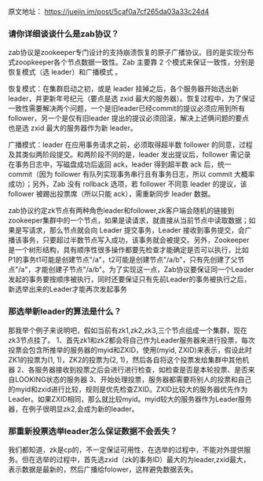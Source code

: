 原文地址：
https://juejin.im/post/5caf0a7cf265da03a33c24d4

### 请你详细谈谈什么是zab协议？
zab协议是zookeeper专门设计的支持崩溃恢复的原子广播协议。目的是实现分布式zoopkeeper各个节点数据一致性。Zab 主要靠 2 个模式来保证一致性，分别是恢复模式（选 leader）和广播模式 。

恢复模式：在集群启动之初，或是 leader 挂掉之后，各个服务器开始选出新 leader，并更新年号纪元（要点是选 zxid 最大的服务器）。恢复过程中，为了保证一致性需要解决两个问题，一个是旧leader已经commit的提议必须应用到所有follower，另一个是仅有旧leader 提出的提议必须回滚，解决上述俩问题的要点也是选 zxid 最大的服务器作为新 leader。

广播模式：leader 在应用事务请求之前，必须取得超半数 follower 的同意，过程及其类似两阶段提交。和两阶段不同的是，leader 发出提议后，follower 需记录在事务日志中，写磁盘成功后返回 ack，leader 得到超半数 ack 后，统一 commit（因为 follower 有队列实现事务串行且有事务日志，所以 commit 大概率成功）；另外，Zab 没有 rollback 选项，若 follower 不同意 leader 的提议，该 follower 被踢出投票席（所以只能 ack），需重新同步 leader 数据。

zab协议约定zk节点有两种角色leader和follower,zk客户端会随机的链接到zookeeper集群中的一个节点，如果是读请求，就直接从当前节点中读取数据；如果是写请求，那么节点就会向 Leader 提交事务，Leader 接收到事务提交，会广播该事务，只要超过半数节点写入成功，该事务就会被提交。另外，Zookeeper是一个树形结构，具有顺序性很多操作都要先检查才能确定是否可以执行，比如P1的事务t1可能是创建节点"/a"，t2可能是创建节点"/a/b"，只有先创建了父节点"/a"，才能创建子节点"/a/b"。为了实现这一点，Zab协议要保证同一个Leader发起的事务要按顺序被执行，同时还要保证只有先前Leader的事务被执行之后，新选举出来的Leader才能再次发起事务

### 那选举新leader的算法是什么？
那我举个例子来说明吧，假如当前有zk1,zk2,zk3,三个节点组成一个集群，现在zk3节点挂了。
1、首先zk1和zk2都会将自己作为Leader服务器来进行投票，每次投票会包含所推举的服务器的myid和ZXID，使用(myid, ZXID)来表示，假设此时ZK1的投票为(1, 1)，ZK2的投票为(2, 1)，然后各自将这个投票发给集群中其他机器
2、各服务器接收到投票之后会进行进行检查，如检查是否是本轮投票、是否来自LOOKING状态的服务器
3、开始处理投票，服务器都需要将别人的投票和自己的myid和zxid进行比较，规则是优先检查ZXID。ZXID比较大的服务器优先作为Leader。如果ZXID相同，那么就比较myid。myid较大的服务器作为Leader服务器，在例子很明显zk2,会成为新的leader。

### 那重新投票选举leader怎么保证数据不会丢失？
我们都知道，zk是cp的，不一定保证可用性，在选举的过程中，不能对外提供服务。但在选举的过程中，首先选zxid（zk的事务ID）最大的为leader,zxid最大，表示数据是最新的，然后广播给folower，这样避免数据丢失。
